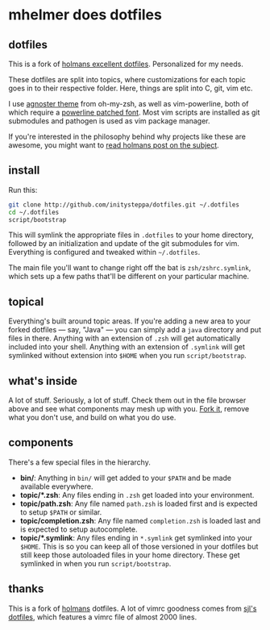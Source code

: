 # mhelmer does dotfiles

## dotfiles

This is a fork of [holmans excellent dotfiles](http://github.com/holman/dotfiles.git).
Personalized for my needs.

These dotfiles are split into topics, where customizations for each topic goes
in to their respective folder. Here, things are split into C, git, vim etc.

I use [agnoster theme](http://gist.github.com/agnoster/3712874) from oh-my-zsh,
as well as vim-powerline, both of which require a [powerline patched
font](http://github.com/Lokaltog/powerline-fonts). Most vim scripts are 
installed as git submodules and pathogen is used as vim package manager.

If you're interested in the philosophy behind why projects like these are
awesome, you might want to [read holmans post on the
subject](http://zachholman.com/2010/08/dotfiles-are-meant-to-be-forked/).

## install

Run this:

```sh
git clone http://github.com/initysteppa/dotfiles.git ~/.dotfiles
cd ~/.dotfiles
script/bootstrap
```

This will symlink the appropriate files in `.dotfiles` to your home directory,
followed by an initialization and update of the git submodules for vim.
Everything is configured and tweaked within `~/.dotfiles`.

The main file you'll want to change right off the bat is `zsh/zshrc.symlink`,
which sets up a few paths that'll be different on your particular machine.

## topical

Everything's built around topic areas. If you're adding a new area to your
forked dotfiles — say, "Java" — you can simply add a `java` directory and put
files in there. Anything with an extension of `.zsh` will get automatically
included into your shell. Anything with an extension of `.symlink` will get
symlinked without extension into `$HOME` when you run `script/bootstrap`.

## what's inside

A lot of stuff. Seriously, a lot of stuff. Check them out in the file browser
above and see what components may mesh up with you.
[Fork it](https://github.com/holman/dotfiles/fork), remove what you don't
use, and build on what you do use.

## components

There's a few special files in the hierarchy.

- **bin/**: Anything in `bin/` will get added to your `$PATH` and be made
  available everywhere.
- **topic/\*.zsh**: Any files ending in `.zsh` get loaded into your
  environment.
- **topic/path.zsh**: Any file named `path.zsh` is loaded first and is
  expected to setup `$PATH` or similar.
- **topic/completion.zsh**: Any file named `completion.zsh` is loaded
  last and is expected to setup autocomplete.
- **topic/\*.symlink**: Any files ending in `*.symlink` get symlinked into
  your `$HOME`. This is so you can keep all of those versioned in your dotfiles
  but still keep those autoloaded files in your home directory. These get
  symlinked in when you run `script/bootstrap`.

## thanks

This is a fork of [holmans](http://github.com/holman) dotfiles. A lot of vimrc 
goodness comes from [sjl's dotfiles](https://bitbucket.org/sjl/dotfiles/),
which features a vimrc file of almost 2000 lines.
